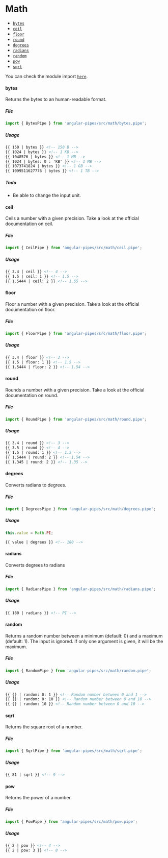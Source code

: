 # Math

* [`bytes`](#bytes)
* [`ceil`](#ceil)
* [`floor`](#floor)
* [`round`](#round)
* [`degrees`](#degrees)
* [`radians`](#degrees)
* [`random`](#random)
* [`pow`](#pow)
* [`sqrt`](#sqrt)

You can check the module import [`here`](./modules.md).

#### bytes

Returns the bytes to an human-readable format.

##### File

```typescript
import { BytesPipe } from 'angular-pipes/src/math/bytes.pipe';
```

##### Usage

```html
{{ 150 | bytes }} <!-- 150 B -->
{{ 1024 | bytes }} <!-- 1 KB -->
{{ 1048576 | bytes }} <!-- 1 MB -->
{{ 1024 | bytes: 0 : 'KB' }} <!-- 1 MB -->
{{ 1073741824 | bytes }} <!-- 1 GB -->
{{ 1099511627776 | bytes }} <!-- 1 TB -->
```

##### Todo

* Be able to change the input unit.


#### ceil

Ceils a number with a given precision. Take a look at the official documentation on ceil.

##### File

```typescript
import { CeilPipe } from 'angular-pipes/src/math/ceil.pipe';
```

##### Usage

```html
{{ 3.4 | ceil }} <!-- 4 -->
{{ 1.5 | ceil: 1 }} <!-- 1.5 -->
{{ 1.5444 | ceil: 2 }} <!-- 1.55 -->
```


#### floor

Floor a number with a given precision. Take a look at the official documentation on floor.

##### File

```typescript
import { FloorPipe } from 'angular-pipes/src/math/floor.pipe';
```

##### Usage

```html
{{ 3.4 | floor }} <!-- 3 -->
{{ 1.5 | floor: 1 }} <!-- 1.5 -->
{{ 1.5444 | floor: 2 }} <!-- 1.54 -->
```


#### round

Rounds a number with a given precision. Take a look at the official documentation on round.

##### File

```typescript
import { RoundPipe } from 'angular-pipes/src/math/round.pipe';
```

##### Usage

```html
{{ 3.4 | round }} <!-- 3 -->
{{ 3.5 | round }} <!-- 4 -->
{{ 1.5 | round: 1 }} <!-- 1.5 -->
{{ 1.5444 | round: 2 }} <!-- 1.54 -->
{{ 1.345 | round: 2 }} <!-- 1.35 -->
```


#### degrees

Converts radians to degrees.

##### File

```typescript
import { DegreesPipe } from 'angular-pipes/src/math/degrees.pipe';
```

##### Usage

```javascript
this.value = Math.PI;
```

```html
{{ value | degrees }} <!-- 180 -->
```


#### radians

Converts degrees to radians

##### File

```typescript
import { RadiansPipe } from 'angular-pipes/src/math/radians.pipe';
```

##### Usage

```html
{{ 180 | radians }} <!-- PI -->
```


#### random

Returns a random number between a minimum (default: 0) and a maximum (default: 1).
The input is ignored.
If only one argument is given, it will be the maximum.

##### File

```typescript
import { RandomPipe } from 'angular-pipes/src/math/random.pipe';
```

##### Usage

```html
{{ {} | random: 0: 1 }} <!-- Random number between 0 and 1 -->
{{ {} | random: 0: 10 }} <!-- Random number between 0 and 10 -->
{{ {} | random: 10 }} <!-- Random number between 0 and 10 -->
```

#### sqrt

Returns the square root of a number.

##### File

```typescript
import { SqrtPipe } from 'angular-pipes/src/math/sqrt.pipe';
```

##### Usage

```html
{{ 81 | sqrt }} <!-- 9 -->
```

#### pow

Returns the power of a number.

##### File

```typescript
import { PowPipe } from 'angular-pipes/src/math/pow.pipe';
```

##### Usage

```html
{{ 2 | pow }} <!-- 4 -->
{{ 2 | pow: 3 }} <!-- 8 -->
```
